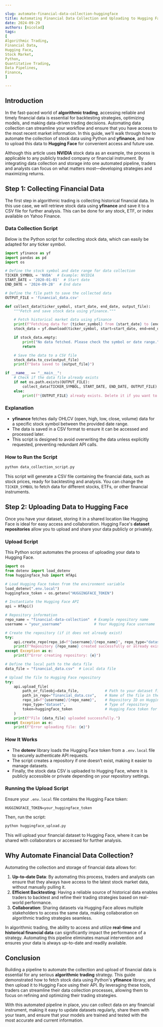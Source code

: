 ```yaml
---

slug: automate-financial-data-collection-huggingface
title: Automating Financial Data Collection and Uploading to Hugging Face for Algorithmic Trading
date: 2024-09-29
authors: [nicolad]
tags:
[
Algorithmic Trading,
Financial Data,
Hugging Face,
Stock Market,
Python,
Quantitative Trading,
Data Pipelines,
Finance,
]

---
```


## Introduction

In the fast-paced world of **algorithmic trading**, accessing reliable and timely financial data is essential for backtesting strategies, optimizing models, and making data-driven trading decisions. Automating data collection can streamline your workflow and ensure that you have access to the most recent market information. In this guide, we’ll walk through how to automate the collection of stock data using Python and **yfinance**, and how to upload this data to **Hugging Face** for convenient access and future use.

Although this article uses **NVIDIA** stock data as an example, the process is applicable to any publicly traded company or financial instrument. By integrating data collection and storage into one automated pipeline, traders and analysts can focus on what matters most—developing strategies and maximizing returns.

<!-- truncate -->

## Step 1: Collecting Financial Data

The first step in algorithmic trading is collecting historical financial data. In this use case, we will retrieve stock data using **yfinance** and save it to a CSV file for further analysis. This can be done for any stock, ETF, or index available on Yahoo Finance.

### Data Collection Script

Below is the Python script for collecting stock data, which can easily be adapted for any ticker symbol.

```python
import yfinance as yf
import pandas as pd
import os

# Define the stock symbol and date range for data collection
TICKER_SYMBOL = 'NVDA'  # Example: NVIDIA
START_DATE = '2020-01-01'  # Start date
END_DATE = '2024-09-28'  # End date

# Define the file path to save the collected data
OUTPUT_FILE = 'financial_data.csv'

def collect_data(ticker_symbol, start_date, end_date, output_file):
    """Fetch and save stock data using yfinance."""

    # Fetch historical market data using yfinance
    print(f"Fetching data for {ticker_symbol} from {start_date} to {end_date}...")
    stock_data = yf.download(ticker_symbol, start=start_date, end=end_date)

    if stock_data.empty:
        print("No data fetched. Please check the symbol or date range.")
        return

    # Save the data to a CSV file
    stock_data.to_csv(output_file)
    print(f"Data saved to {output_file}")

if __name__ == "__main__":
    # Check if the data file already exists
    if not os.path.exists(OUTPUT_FILE):
        collect_data(TICKER_SYMBOL, START_DATE, END_DATE, OUTPUT_FILE)
    else:
        print(f"{OUTPUT_FILE} already exists. Delete it if you want to fetch fresh data.")
```

### Explanation

- **yfinance** fetches daily OHLCV (open, high, low, close, volume) data for a specific stock symbol between the provided date range.
- The data is saved in a CSV format to ensure it can be accessed and processed later.
- This script is designed to avoid overwriting the data unless explicitly requested, preventing redundant API calls.

### How to Run the Script

```bash
python data_collection_script.py
```

This script will generate a CSV file containing the financial data, such as stock prices, ready for backtesting and analysis. You can change the `TICKER_SYMBOL` to fetch data for different stocks, ETFs, or other financial instruments.

## Step 2: Uploading Data to Hugging Face

Once you have your dataset, storing it in a shared location like Hugging Face is ideal for easy access and collaboration. Hugging Face's **dataset repositories** allow you to upload and share your data publicly or privately.

### Upload Script

This Python script automates the process of uploading your data to Hugging Face.

```python
import os
from dotenv import load_dotenv
from huggingface_hub import HfApi

# Load Hugging Face token from the environment variable
load_dotenv(".env.local")
huggingface_token = os.getenv("HUGGINGFACE_TOKEN")

# Instantiate the Hugging Face API
api = HfApi()

# Repository information
repo_name = "financial-data-collection"  # Example repository name
username = "your_username"               # Your Hugging Face username

# Create the repository (if it does not already exist)
try:
    api.create_repo(repo_id=f"{username}/{repo_name}", repo_type="dataset", exist_ok=True)
    print(f"Repository {repo_name} created successfully or already exists.")
except Exception as e:
    print(f"Error creating repository: {e}")

# Define the local path to the data file
data_file = "financial_data.csv"  # Local data file

# Upload the file to Hugging Face repository
try:
    api.upload_file(
        path_or_fileobj=data_file,            # Path to your dataset file
        path_in_repo="financial_data.csv",    # Name of the file in the repository
        repo_id=f"{username}/{repo_name}",    # Repository ID on Hugging Face
        repo_type="dataset",                  # Type of repository
        token=huggingface_token               # Hugging Face token for authentication
    )
    print(f"File {data_file} uploaded successfully.")
except Exception as e:
    print(f"Error uploading file: {e}")
```

### How It Works

- The **dotenv** library loads the Hugging Face token from a `.env.local` file to securely authenticate API requests.
- The script creates a repository if one doesn’t exist, making it easier to manage datasets.
- Finally, the stock data CSV is uploaded to Hugging Face, where it is publicly accessible or private depending on your repository settings.

### Running the Upload Script

Ensure your `.env.local` file contains the Hugging Face token:

```plaintext
HUGGINGFACE_TOKEN=your_huggingface_token
```

Then, run the script:

```bash
python huggingface_upload.py
```

This will upload your financial dataset to Hugging Face, where it can be shared with collaborators or accessed for further analysis.

## Why Automate Financial Data Collection?

Automating the collection and storage of financial data allows for:

1. **Up-to-date Data**: By automating this process, traders and analysts can ensure that they always have access to the latest stock market data, without manually pulling it.
2. **Efficient Backtesting**: Having a reliable source of historical data enables traders to backtest and refine their trading strategies based on real-world performance.
3. **Collaboration**: Sharing datasets via Hugging Face allows multiple stakeholders to access the same data, making collaboration on algorithmic trading strategies seamless.

In algorithmic trading, the ability to access and utilize **real-time** and **historical financial data** can significantly impact the performance of a strategy. Automating this pipeline eliminates manual intervention and ensures your data is always up-to-date and readily available.

## Conclusion

Building a pipeline to automate the collection and upload of financial data is essential for any serious **algorithmic trading** strategy. This guide demonstrated how to fetch stock data using Python's **yfinance** library, and then upload it to Hugging Face using their API. By leveraging these tools, traders can streamline their data collection processes, allowing them to focus on refining and optimizing their trading strategies.

With this automated pipeline in place, you can collect data on any financial instrument, making it easy to update datasets regularly, share them with your team, and ensure that your models are trained and tested with the most accurate and current information.
